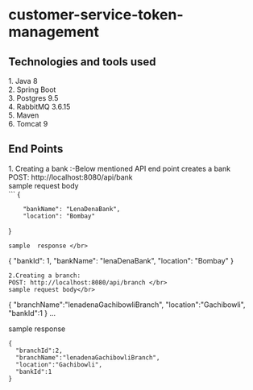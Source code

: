 # customer-service-token-management
<h2>Technologies and tools used</h2>
1.  Java 8</br>
2.  Spring Boot</br>
3.  Postgres 9.5</br>
4.  RabbitMQ 3.6.15</br>
5.  Maven </br>
6.  Tomcat 9 </br>
<h2> End Points </h2>
1. Creating a bank :-Below mentioned API end point creates a bank </br>
POST: http://localhost:8080/api/bank </br>
sample request body </br>
```
{
			
        "bankName": "LenaDenaBank",
        "location": "Bombay"
       
 } 
``` 
sample  response </br>
 ```
{
    "bankId": 1,
    "bankName": "lenaDenaBank",
    "location": "Bombay"
}
```
2.Creating a branch: 
POST: http://localhost:8080/api/branch </br>
sample request body</br>
 ```
{
	"branchName":"lenadenaGachibowliBranch",
	"location":"Gachibowli",
	"bankId":1
}
...

sample response </br> 
 ```
{ 
   "branchId":2,
   "branchName":"lenadenaGachibowliBranch",
   "location":"Gachibowli",
   "bankId":1
}
```





  
